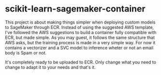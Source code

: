 # scikit-learn-sagemaker-container
This project is about making things simpler when deploying custom models to SageMaker through ECR. Instead of using the suggested AWS template, I've followed the AWS suggestions to build a container fully compatible with ECR, but made simple. As you may guest, it follows the same structure that AWS asks, but the training process is made in a very simple way. For now it contains a vectorizer and a SVC model to inference wheter or not an email body is Spam or not.

It's completely ready to be uploaded to ECR. Only change what you need to change to adapt it to your needs and that's it.
